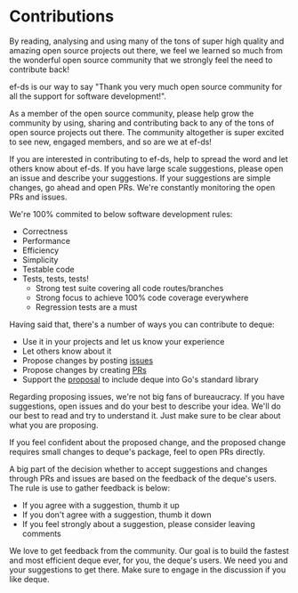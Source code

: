 # Contributions
By reading, analysing and using many of the tons of super high quality and amazing open source projects out there, we feel we learned so much from the wonderful open source community that we strongly feel the need to contribute back!

ef-ds is our way to say "Thank you very much open source community for all the support for software development!".

As a member of the open source community, please help grow the community by using, sharing and contributing back to any of the tons of open source projects out there. The community altogether is super excited to see new, engaged members, and so are we at ef-ds!

If you are interested in contributing to ef-ds, help to spread the word and let others know about ef-ds. If you have large scale suggestions, please open an issue and describe your suggestions. If your suggestions are simple changes, go ahead and open PRs. We're constantly monitoring the open PRs and issues.

We're 100% commited to below software development rules:

- Correctness
- Performance
- Efficiency
- Simplicity
- Testable code
- Tests, tests, tests!
  - Strong test suite covering all code routes/branches
  - Strong focus to achieve 100% code coverage everywhere
  - Regression tests are a must

Having said that, there's a number of ways you can contribute to deque:

- Use it in your projects and let us know your experience
- Let others know about it
- Propose changes by posting [issues](https://github.com/ef-ds/deque/issues)
- Propose changes by creating [PRs](https://github.com/ef-ds/deque/pulls)
- Support the [proposal](https://github.com/golang/go/issues/27935) to include deque into Go's standard library

Regarding proposing issues, we're not big fans of bureaucracy. If you have suggestions, open issues and do your best to describe your idea. We'll do our best to read and try to understand it. Just make sure to be clear about what you are proposing.

If you feel confident about the proposed change, and the proposed change requires small changes to deque's package, feel to open PRs directly.

A big part of the decision whether to accept suggestions and changes through PRs and issues are based on the feedback of the deque's users. The rule is use to gather feedback is below:
- If you agree with a suggestion, thumb it up
- If you don't agree with a suggestion, thumb it down
- If you feel strongly about a suggestion, please consider leaving comments

We love to get feedback from the community. Our goal is to build the fastest and most efficient deque ever, for you, the deque's users. We need you and your suggestions to get there. Make sure to engage in the discussion if you like deque.
